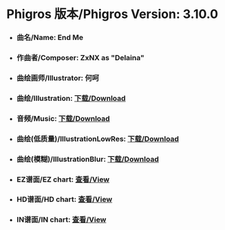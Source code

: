 
# Phigros 版本/Phigros Version:  3.10.0

- ### __曲名/Name:  End Me__

- ### __作曲者/Composer:  ZxNX as "Delaina"__

- ### __曲绘画师/Illustrator:  何呵__

- ### __曲绘/Illustration:  [下载/Download](https://github.com/Po6647A/WebAssests/releases/download/3.10.0/1046.png)__

- ### __音频/Music:  [下载/Download](https://github.com/Po6647A/WebAssests/releases/download/3.10.0/1636.ogg)__

- ### __曲绘(低质量)/IllustrationLowRes:  [下载/Download](https://github.com/Po6647A/WebAssests/releases/download/3.10.0/1538.png)__

- ### __曲绘(模糊)/IllustrationBlur:  [下载/Download](https://github.com/Po6647A/WebAssests/releases/download/3.10.0/0)__


- ### __EZ谱面/EZ chart:  [查看/View](./EZ.json/index.html)__

- ### __HD谱面/HD chart:  [查看/View](./HD.json/index.html)__

- ### __IN谱面/IN chart:  [查看/View](./IN.json/index.html)__
